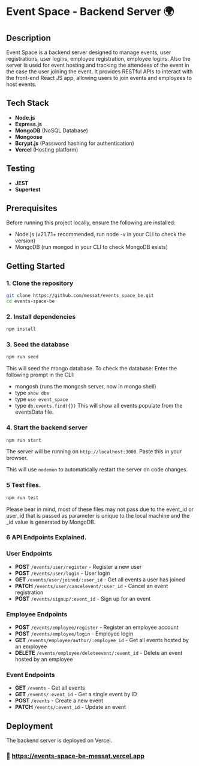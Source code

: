 # Event Space - Backend Server 🌍

## Description
Event Space is a backend server designed to manage events, user registrations, user logins, employee registration, employee logins. Also the server is used for event hosting and tracking the attendees of the event in the case the user joining the event. It provides RESTful APIs to interact with the front-end React JS app, allowing users to join events and employees to host events.

## Tech Stack
- **Node.js** 
- **Express.js** 
- **MongoDB** (NoSQL Database)
- **Mongoose** 
- **Bcrypt.js** (Password hashing for authentication)
- **Vercel** (Hosting platform)

## Testing 
- **JEST** 
- **Supertest**

## Prerequisites
Before running this project locally, ensure the following are installed:
- Node.js (v21.7.1+ recommended, run node -v in your CLI to check the version) 
- MongoDB (run mongod in your CLI to check MongoDB exists)

## Getting Started
### 1. Clone the repository
```bash
git clone https://github.com/messat/events_space_be.git
cd events-space-be
```

### 2. Install dependencies
```bash
npm install
```

### 3. Seed the database
```bash
npm run seed
```
This will seed the mongo database. To check the database: Enter the following prompt in the CLI:
- mongosh (runs the mongosh server, now in mongo shell)
- type `show dbs` 
- type `use event_space`
- type `db.events.find({})`
This will show all events populate from the eventsData file.

### 4. Start the backend server
```bash
npm run start
```
The server will be running on `http://localhost:3000`. Paste this in your browser. 

This will use `nodemon` to automatically restart the server on code changes.


### 5 Test files.
```bash
npm run test
```
Please bear in mind, most of these files may not pass due to the event_id or user_id that is passed as parameter is unique to the local machine and the _id value is generated by MongoDB.

### 6 API Endpoints Explained.

### User Endpoints
- **POST** `/events/user/register` - Register a new user
- **POST** `/events/user/login` - User login
- **GET** `/events/user/joined/:user_id` - Get all events a user has joined
- **PATCH** `/events/user/cancelevent/:user_id` - Cancel an event registration
- **POST** `/events/signup/:event_id` - Sign up for an event

### Employee Endpoints
- **POST** `/events/employee/register` - Register an employee account
- **POST** `/events/employee/login` - Employee login
- **GET** `/events/employee/author/:employee_id` - Get all events hosted by an employee
- **DELETE** `/events/employee/deleteevent/:event_id` - Delete an event hosted by an employee

### Event Endpoints
- **GET** `/events` - Get all events
- **GET** `/events/:event_id` - Get a single event by ID
- **POST** `/events` - Create a new event
- **PATCH** `/events/:event_id` - Update an event

## Deployment
The backend server is deployed on Vercel.
### 🔗 https://events-space-be-messat.vercel.app